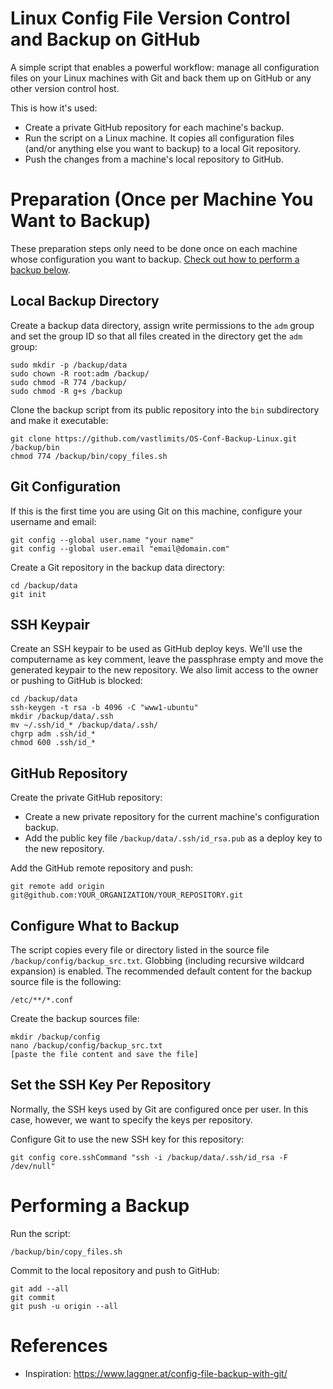 # Linux Config File Version Control and Backup on GitHub

A simple script that enables a powerful workflow: manage all configuration files on your Linux machines with Git and back them up on GitHub or any other version control host.

This is how it's used:

- Create a private GitHub repository for each machine's backup.
- Run the script on a Linux machine. It copies all configuration files (and/or anything else you want to backup) to a local Git repository.
- Push the changes from a machine's local repository to GitHub.

# Preparation (Once per Machine You Want to Backup)

These preparation steps only need to be done once on each machine whose configuration you want to backup. [Check out how to perform a backup below](#performing-a-backup).

## Local Backup Directory

Create a backup data directory, assign write permissions to the `adm` group and set the group ID so that all files created in the directory get the `adm` group:

    sudo mkdir -p /backup/data
    sudo chown -R root:adm /backup/
    sudo chmod -R 774 /backup/
    sudo chmod -R g+s /backup

Clone the backup script from its public repository into the `bin` subdirectory and make it executable:

    git clone https://github.com/vastlimits/OS-Conf-Backup-Linux.git /backup/bin
    chmod 774 /backup/bin/copy_files.sh

##  Git Configuration

If this is the first time you are using Git on this machine, configure your username and email:

    git config --global user.name "your name"
    git config --global user.email "email@domain.com"

Create a Git repository in the backup data directory:

    cd /backup/data
    git init

## SSH Keypair

Create an SSH keypair to be used as GitHub deploy keys. We'll use the computername as key comment, leave the passphrase empty and move the generated keypair to the new repository. We also limit access to the owner or pushing to GitHub is blocked:

    cd /backup/data
    ssh-keygen -t rsa -b 4096 -C "www1-ubuntu"
    mkdir /backup/data/.ssh
    mv ~/.ssh/id_* /backup/data/.ssh/
    chgrp adm .ssh/id_*
    chmod 600 .ssh/id_*

## GitHub Repository

Create the private GitHub repository:

- Create a new private repository for the current machine's configuration backup.
- Add the public key file `/backup/data/.ssh/id_rsa.pub` as a deploy key to the new repository.

Add the GitHub remote repository and push:

    git remote add origin git@github.com:YOUR_ORGANIZATION/YOUR_REPOSITORY.git

## Configure What to Backup

The script copies every file or directory listed in the source file `/backup/config/backup_src.txt`. Globbing (including recursive wildcard expansion) is enabled. The recommended default content for the backup source file is the following:

    /etc/**/*.conf

Create the backup sources file:

    mkdir /backup/config
    nano /backup/config/backup_src.txt
    [paste the file content and save the file]

## Set the SSH Key Per Repository

Normally, the SSH keys used by Git are configured once per user. In this case, however, we want to specify the keys per repository.

Configure Git to use the new SSH key for this repository:

    git config core.sshCommand "ssh -i /backup/data/.ssh/id_rsa -F /dev/null"

# Performing a Backup

Run the script:

    /backup/bin/copy_files.sh

Commit to the local repository and push to GitHub:

    git add --all
    git commit
    git push -u origin --all

# References

- Inspiration: https://www.laggner.at/config-file-backup-with-git/
